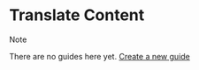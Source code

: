 # Translate Content

> [!NOTE]
> There are no guides here yet. [Create a new guide](https://github.com/TYPO3-Documentation/TYPO3CMS-Guide-StepByStep/new/contrib/Documentation/00Incoming?filename=GiveYourGuideAName.md&value=Copy%20content%20the%20template%20from%3A%20https%3A%2F%2Fraw.githubusercontent.com%2FTYPO3-Documentation%2FTYPO3CMS-Guide-StepByStep%2Frefs%2Fheads%2Fcontrib%2FDocumentation%2F90Contribute%2F10Template%2FIndex.md)
